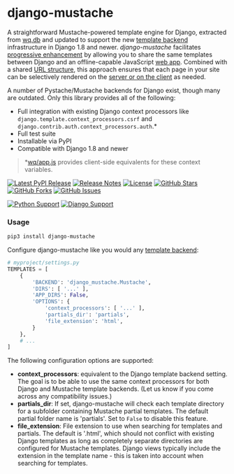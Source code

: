 # django-mustache

A straightforward Mustache-powered template engine for Django, extracted from [wq.db] and updated to support the new [template backend] infrastructure in Django 1.8 and newer.  *django-mustache* facilitates [progressive enhancement] by allowing you to share the same templates between Django and an offline-capable JavaScript [web app].  Combined with a shared [URL structure], this approach ensures that each page in your site can be selectively rendered on the [server or on the client][templates] as needed.

A number of Pystache/Mustache backends for Django exist, though many are outdated.  Only this library provides all of the following:

 * Full integration with existing Django context processors like `django.template.context_processors.csrf` and `django.contrib.auth.context_processors.auth`.*
 * Full test suite
 * Installable via PyPI
 * Compatible with Django 1.8 and newer


> *[wq/app.js] provides client-side equivalents for these context variables.

[![Latest PyPI Release](https://img.shields.io/pypi/v/django-mustache.svg)](https://pypi.org/project/django-mustache)
[![Release Notes](https://img.shields.io/github/release/wq/django-mustache.svg)](https://github.com/wq/django-mustache/releases)
[![License](https://img.shields.io/pypi/l/django-mustache.svg)](https://github.com/wq/django-mustache/blob/master/LICENSE)
[![GitHub Stars](https://img.shields.io/github/stars/wq/django-mustache.svg)](https://github.com/wq/django-mustache/stargazers)
[![GitHub Forks](https://img.shields.io/github/forks/wq/django-mustache.svg)](https://github.com/wq/django-mustache/network)
[![GitHub Issues](https://img.shields.io/github/issues/wq/django-mustache.svg)](https://github.com/wq/django-mustache/issues)

[![Python Support](https://img.shields.io/pypi/pyversions/django-mustache.svg)](https://pypi.org/project/django-mustache)
[![Django Support](https://img.shields.io/pypi/djversions/django-mustache.svg)](https://pypi.org/project/django-mustache)

### Usage

```bash
pip3 install django-mustache
```

Configure django-mustache like you would any [template backend]:

```python
# myproject/settings.py
TEMPLATES = [
    {
        'BACKEND': 'django_mustache.Mustache',
        'DIRS': [ '...' ],
        'APP_DIRS': False,
        'OPTIONS': {
            'context_processors': [ '...' ],
            'partials_dir': 'partials',
            'file_extension': 'html',
        }
    },
    # ...
]
```

The following configuration options are supported:

 * **context_processors**: equivalent to the Django template backend setting.  The goal is to be able to use the same context processors for both Django and Mustache template backends.  (Let us know if you come across any compatibility issues.)
 * **partials_dir**: If set, django-mustache will check each template directory for a subfolder containing Mustache partial templates.  The default partial folder name is 'partials'.  Set to `False` to disable this feature.
 * **file_extension**: File extension to use when searching for templates and partials.  The default is '.html', which should not conflict with existing Django templates as long as completely separate directories are configured for Mustache templates.  Django views typically include the extension in the template name - this is taken into account when searching for templates.

[wq.db]: https://wq.io/wq.db/
[template backend]: https://docs.djangoproject.com/en/1.10/topics/templates
[progressive enhancement]: https://wq.io/docs/website
[web app]: https://wq.io/docs/web-app
[URL structure]: https://wq.io/docs/url-structure
[templates]: https://wq.io/docs/templates
[wq/app.js]: https://wq.io/docs/app-js

